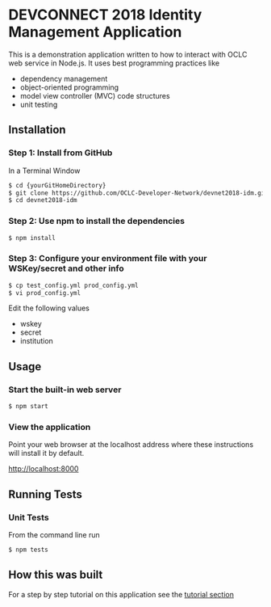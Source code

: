 DEVCONNECT 2018 Identity Management Application
=============
This is a demonstration application written to how to interact with OCLC web service in Node.js. It uses best programming practices like 
- dependency management
- object-oriented programming
- model view controller (MVC) code structures
- unit testing

## Installation

### Step 1: Install from GitHub

In a Terminal Window

```bash
$ cd {yourGitHomeDirectory}
$ git clone https://github.com/OCLC-Developer-Network/devnet2018-idm.git
$ cd devnet2018-idm
```

### Step 2: Use npm to install the dependencies

```bash
$ npm install
```

### Step 3: Configure your environment file with your WSKey/secret and other info

```bash
$ cp test_config.yml prod_config.yml
$ vi prod_config.yml
```

Edit the following values
- wskey
- secret
- institution

## Usage

### Start the built-in web server
```bash
$ npm start
```
### View the application
Point your web browser at the localhost address where these instructions will install it by default. 

[http://localhost:8000](http://localhost:8000)

## Running Tests

### Unit Tests
From the command line run

```bash
$ npm tests
```

## How this was built

For a step by step tutorial on this application see the [tutorial section](https://github.com/OCLC-Developer-Network/devnet2018-idm/tree/master/tutorial)

